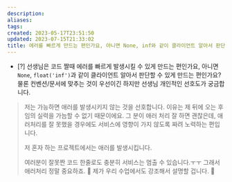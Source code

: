 ```yaml
---
description:
aliases: 
tags: 
created: 2023-05-17T23:51:50
updated: 2023-07-15T21:33:02
title: 에러를 빠르게 만드는 편인가요, 아니면 None, inf와 같이 클라이언트 알아서 판단할 수 있게 만드는 편인가요
---
```

- [?] 선생님은 코드 짤때 에러를 빠르게 발생시킬 수 있게 만드는 편인가요, 아니면 `None`, `float('inf')`과 같이 클라이언트 알아서 판단할 수 있게 만드는 편인가요? 물론 컨벤션/문서에 맞추는 것이 우선이긴 하지만 선생님 개인적인 선호도가 궁금합니다. 

> 	저는 가능하면 애러를 발생시키지 않는 것을 선호합니다. 이유는 제 뒤에 오는 후임의 실력을 가늠할 수 없기 때문이에요. 그 분이 애러 처리 잘 하면 괜찮은데, 애러처리를 잘 못했을 경우에도 서비스에 영향이 가지 않도록 짜려 노력하는 편입니다.
> 
> 	저 혼자 하는 프로젝트에서는 애러를 발생시킵니다.
> 
> 	여러분이 잘못짠 코드 한줄로도 충분히 서비스는 멈출 수 있습니다.ㅜㅜ 그래서 애러처리 정말 중요하죠. 🙂 제가 우리 수업에서도 강조해서 설명할 겁니다. 🙂
